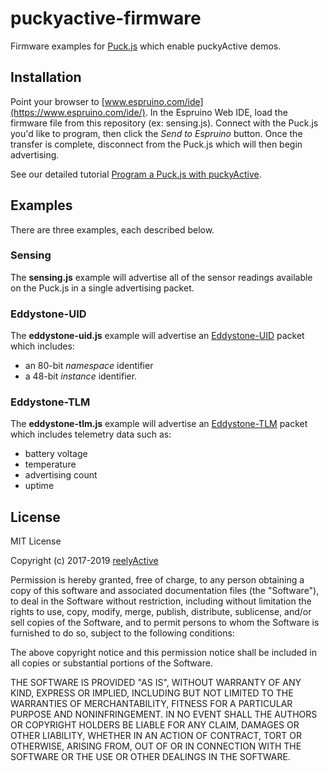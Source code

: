 puckyactive-firmware
====================

Firmware examples for [Puck.js](https://www.puck-js.com/) which enable puckyActive demos.


Installation
------------

Point your browser to [www.espruino.com/ide](https://www.espruino.com/ide/).  In the Espruino Web IDE, load the firmware file from this repository (ex: sensing.js).  Connect with the Puck.js you'd like to program, then click the _Send to Espruino_ button.  Once the transfer is complete, disconnect from the Puck.js which will then begin advertising.

See our detailed tutorial [Program a Puck.js with puckyActive](https://reelyactive.github.io/program-a-puckjs-with-puckyactive.html).


Examples
--------

There are three examples, each described below.

### Sensing

The __sensing.js__ example will advertise all of the sensor readings available on the Puck.js in a single advertising packet.

### Eddystone-UID

The __eddystone-uid.js__ example will advertise an [Eddystone-UID](https://github.com/google/eddystone/tree/master/eddystone-uid) packet which includes:
- an 80-bit _namespace_ identifier
- a 48-bit _instance_ identifier.

### Eddystone-TLM

The __eddystone-tlm.js__ example will advertise an [Eddystone-TLM](https://github.com/google/eddystone/blob/master/eddystone-tlm/tlm-plain.md) packet which includes telemetry data such as:
- battery voltage
- temperature
- advertising count
- uptime


License
-------

MIT License

Copyright (c) 2017-2019 [reelyActive](https://www.reelyactive.com)

Permission is hereby granted, free of charge, to any person obtaining a copy of this software and associated documentation files (the "Software"), to deal in the Software without restriction, including without limitation the rights to use, copy, modify, merge, publish, distribute, sublicense, and/or sell copies of the Software, and to permit persons to whom the Software is furnished to do so, subject to the following conditions:

The above copyright notice and this permission notice shall be included in all copies or substantial portions of the Software.

THE SOFTWARE IS PROVIDED "AS IS", WITHOUT WARRANTY OF ANY KIND, EXPRESS OR 
IMPLIED, INCLUDING BUT NOT LIMITED TO THE WARRANTIES OF MERCHANTABILITY, 
FITNESS FOR A PARTICULAR PURPOSE AND NONINFRINGEMENT. IN NO EVENT SHALL THE 
AUTHORS OR COPYRIGHT HOLDERS BE LIABLE FOR ANY CLAIM, DAMAGES OR OTHER 
LIABILITY, WHETHER IN AN ACTION OF CONTRACT, TORT OR OTHERWISE, ARISING FROM, 
OUT OF OR IN CONNECTION WITH THE SOFTWARE OR THE USE OR OTHER DEALINGS IN 
THE SOFTWARE.

